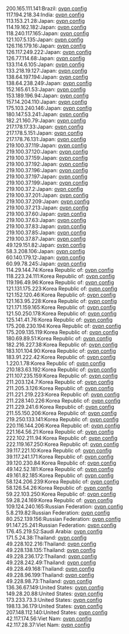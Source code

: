 200.165.111.141:Brazil: [ovpn config](vpn/200_165_111_141.ovpn)  
117.194.218.34:India: [ovpn config](vpn/117_194_218_34.ovpn)  
113.153.21.28:Japan: [ovpn config](vpn/113_153_21_28.ovpn)  
114.19.162.182:Japan: [ovpn config](vpn/114_19_162_182.ovpn)  
118.240.117.165:Japan: [ovpn config](vpn/118_240_117_165.ovpn)  
121.107.5.135:Japan: [ovpn config](vpn/121_107_5_135.ovpn)  
126.116.179.16:Japan: [ovpn config](vpn/126_116_179_16.ovpn)  
126.117.249.222:Japan: [ovpn config](vpn/126_117_249_222.ovpn)  
126.77.114.68:Japan: [ovpn config](vpn/126_77_114_68.ovpn)  
133.114.6.105:Japan: [ovpn config](vpn/133_114_6_105.ovpn)  
133.218.19.127:Japan: [ovpn config](vpn/133_218_19_127.ovpn)  
138.64.197.194:Japan: [ovpn config](vpn/138_64_197_194.ovpn)  
138.64.238.249:Japan: [ovpn config](vpn/138_64_238_249.ovpn)  
152.165.61.53:Japan: [ovpn config](vpn/152_165_61_53.ovpn)  
153.189.196.94:Japan: [ovpn config](vpn/153_189_196_94.ovpn)  
157.14.204.110:Japan: [ovpn config](vpn/157_14_204_110.ovpn)  
175.103.240.146:Japan: [ovpn config](vpn/175_103_240_146.ovpn)  
180.147.53.241:Japan: [ovpn config](vpn/180_147_53_241.ovpn)  
182.21.160.79:Japan: [ovpn config](vpn/182_21_160_79.ovpn)  
217.178.17.33:Japan: [ovpn config](vpn/217_178_17_33.ovpn)  
217.178.5.151:Japan: [ovpn config](vpn/217_178_5_151.ovpn)  
217.178.76.131:Japan: [ovpn config](vpn/217_178_76_131.ovpn)  
219.100.37.119:Japan: [ovpn config](vpn/219_100_37_119.ovpn)  
219.100.37.120:Japan: [ovpn config](vpn/219_100_37_120.ovpn)  
219.100.37.159:Japan: [ovpn config](vpn/219_100_37_159.ovpn)  
219.100.37.192:Japan: [ovpn config](vpn/219_100_37_192.ovpn)  
219.100.37.196:Japan: [ovpn config](vpn/219_100_37_196.ovpn)  
219.100.37.197:Japan: [ovpn config](vpn/219_100_37_197.ovpn)  
219.100.37.199:Japan: [ovpn config](vpn/219_100_37_199.ovpn)  
219.100.37.2:Japan: [ovpn config](vpn/219_100_37_2.ovpn)  
219.100.37.201:Japan: [ovpn config](vpn/219_100_37_201.ovpn)  
219.100.37.209:Japan: [ovpn config](vpn/219_100_37_209.ovpn)  
219.100.37.213:Japan: [ovpn config](vpn/219_100_37_213.ovpn)  
219.100.37.60:Japan: [ovpn config](vpn/219_100_37_60.ovpn)  
219.100.37.63:Japan: [ovpn config](vpn/219_100_37_63.ovpn)  
219.100.37.83:Japan: [ovpn config](vpn/219_100_37_83.ovpn)  
219.100.37.85:Japan: [ovpn config](vpn/219_100_37_85.ovpn)  
219.100.37.87:Japan: [ovpn config](vpn/219_100_37_87.ovpn)  
49.129.151.82:Japan: [ovpn config](vpn/49_129_151_82.ovpn)  
58.3.208.106:Japan: [ovpn config](vpn/58_3_208_106.ovpn)  
60.140.179.12:Japan: [ovpn config](vpn/60_140_179_12.ovpn)  
60.99.78.245:Japan: [ovpn config](vpn/60_99_78_245.ovpn)  
114.29.144.74:Korea Republic of: [ovpn config](vpn/114_29_144_74.ovpn)  
118.223.24.111:Korea Republic of: [ovpn config](vpn/118_223_24_111.ovpn)  
119.196.49.96:Korea Republic of: [ovpn config](vpn/119_196_49_96.ovpn)  
121.131.175.223:Korea Republic of: [ovpn config](vpn/121_131_175_223.ovpn)  
121.152.120.46:Korea Republic of: [ovpn config](vpn/121_152_120_46.ovpn)  
121.163.95.228:Korea Republic of: [ovpn config](vpn/121_163_95_228.ovpn)  
121.171.159.165:Korea Republic of: [ovpn config](vpn/121_171_159_165.ovpn)  
121.50.250.178:Korea Republic of: [ovpn config](vpn/121_50_250_178.ovpn)  
125.141.41.76:Korea Republic of: [ovpn config](vpn/125_141_41_76.ovpn)  
175.208.230.194:Korea Republic of: [ovpn config](vpn/175_208_230_194.ovpn)  
175.209.135.119:Korea Republic of: [ovpn config](vpn/175_209_135_119.ovpn)  
180.69.89.51:Korea Republic of: [ovpn config](vpn/180_69_89_51.ovpn)  
182.216.227.38:Korea Republic of: [ovpn config](vpn/182_216_227_38.ovpn)  
183.101.104.90:Korea Republic of: [ovpn config](vpn/183_101_104_90.ovpn)  
183.91.222.42:Korea Republic of: [ovpn config](vpn/183_91_222_42.ovpn)  
1.220.1.78:Korea Republic of: [ovpn config](vpn/1_220_1_78.ovpn)  
210.183.63.192:Korea Republic of: [ovpn config](vpn/210_183_63_192.ovpn)  
211.107.235.159:Korea Republic of: [ovpn config](vpn/211_107_235_159.ovpn)  
211.203.124.7:Korea Republic of: [ovpn config](vpn/211_203_124_7.ovpn)  
211.205.3.126:Korea Republic of: [ovpn config](vpn/211_205_3_126.ovpn)  
211.221.219.223:Korea Republic of: [ovpn config](vpn/211_221_219_223.ovpn)  
211.228.140.226:Korea Republic of: [ovpn config](vpn/211_228_140_226.ovpn)  
211.229.241.6:Korea Republic of: [ovpn config](vpn/211_229_241_6.ovpn)  
211.55.150.206:Korea Republic of: [ovpn config](vpn/211_55_150_206.ovpn)  
219.250.133.141:Korea Republic of: [ovpn config](vpn/219_250_133_141.ovpn)  
220.116.144.206:Korea Republic of: [ovpn config](vpn/220_116_144_206.ovpn)  
221.164.56.21:Korea Republic of: [ovpn config](vpn/221_164_56_21.ovpn)  
222.102.211.94:Korea Republic of: [ovpn config](vpn/222_102_211_94.ovpn)  
222.119.167.250:Korea Republic of: [ovpn config](vpn/222_119_167_250.ovpn)  
39.117.221.10:Korea Republic of: [ovpn config](vpn/39_117_221_10.ovpn)  
39.117.241.171:Korea Republic of: [ovpn config](vpn/39_117_241_171.ovpn)  
39.120.230.84:Korea Republic of: [ovpn config](vpn/39_120_230_84.ovpn)  
49.142.52.181:Korea Republic of: [ovpn config](vpn/49_142_52_181.ovpn)  
49.161.82.185:Korea Republic of: [ovpn config](vpn/49_161_82_185.ovpn)  
58.124.206.239:Korea Republic of: [ovpn config](vpn/58_124_206_239.ovpn)  
58.126.54.26:Korea Republic of: [ovpn config](vpn/58_126_54_26.ovpn)  
59.22.103.250:Korea Republic of: [ovpn config](vpn/59_22_103_250.ovpn)  
59.28.24.169:Korea Republic of: [ovpn config](vpn/59_28_24_169.ovpn)  
109.124.240.165:Russian Federation: [ovpn config](vpn/109_124_240_165.ovpn)  
5.8.219.82:Russian Federation: [ovpn config](vpn/5_8_219_82.ovpn)  
80.252.139.156:Russian Federation: [ovpn config](vpn/80_252_139_156.ovpn)  
91.147.25.241:Russian Federation: [ovpn config](vpn/91_147_25_241.ovpn)  
176.45.219.52:Saudi Arabia: [ovpn config](vpn/176_45_219_52.ovpn)  
171.5.24.38:Thailand: [ovpn config](vpn/171_5_24_38.ovpn)  
49.228.102.216:Thailand: [ovpn config](vpn/49_228_102_216.ovpn)  
49.228.138.135:Thailand: [ovpn config](vpn/49_228_138_135.ovpn)  
49.228.236.172:Thailand: [ovpn config](vpn/49_228_236_172.ovpn)  
49.228.242.49:Thailand: [ovpn config](vpn/49_228_242_49.ovpn)  
49.228.49.168:Thailand: [ovpn config](vpn/49_228_49_168.ovpn)  
49.228.96.199:Thailand: [ovpn config](vpn/49_228_96_199.ovpn)  
49.228.98.73:Thailand: [ovpn config](vpn/49_228_98_73.ovpn)  
136.36.67.149:United States: [ovpn config](vpn/136_36_67_149.ovpn)  
149.28.20.88:United States: [ovpn config](vpn/149_28_20_88.ovpn)  
173.233.73.3:United States: [ovpn config](vpn/173_233_73_3.ovpn)  
198.13.36.179:United States: [ovpn config](vpn/198_13_36_179.ovpn)  
207.148.112.140:United States: [ovpn config](vpn/207_148_112_140.ovpn)  
42.117.174.56:Viet Nam: [ovpn config](vpn/42_117_174_56.ovpn)  
42.117.28.37:Viet Nam: [ovpn config](vpn/42_117_28_37.ovpn)  
